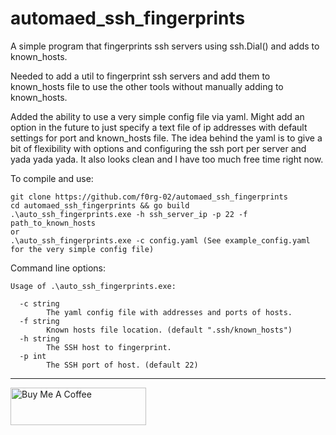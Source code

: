 # automaed_ssh_fingerprints
A simple program that fingerprints ssh servers using ssh.Dial() and adds to known_hosts.

Needed to add a util to fingerprint ssh servers and add them to known_hosts file to use the other tools without manually adding to known_hosts.

Added the ability to use a very simple config file via yaml. Might add an option in the future to just specify a text file of ip addresses with default settings for port and known_hosts file. The idea behind the yaml is to give a bit of flexibility with options and configuring the ssh port per server and yada yada yada. It also looks clean and I have too much free time right now.

To compile and use:

```
git clone https://github.com/f0rg-02/automaed_ssh_fingerprints
cd automaed_ssh_fingerprints && go build
.\auto_ssh_fingerprints.exe -h ssh_server_ip -p 22 -f path_to_known_hosts
or
.\auto_ssh_fingerprints.exe -c config.yaml (See example_config.yaml for the very simple config file)
```

Command line options:

```
Usage of .\auto_ssh_fingerprints.exe:

  -c string
        The yaml config file with addresses and ports of hosts.
  -f string
        Known hosts file location. (default ".ssh/known_hosts")
  -h string
        The SSH host to fingerprint.
  -p int
        The SSH port of host. (default 22)
```

------
<a href="https://www.buymeacoffee.com/alex_f0rg" target="_blank"><img src="https://cdn.buymeacoffee.com/buttons/v2/default-red.png" alt="Buy Me A Coffee" style="height: 60px !important;width: 217px !important;" ></a>
